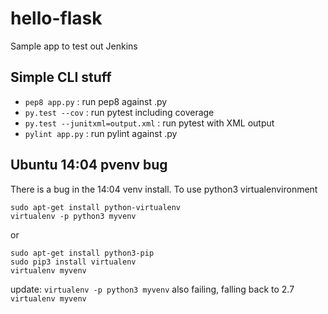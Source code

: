 # hello-flask
Sample app to test out Jenkins

## Simple CLI stuff

* `pep8 app.py` : run pep8 against .py
* `py.test --cov` : run pytest including coverage
* `py.test --junitxml=output.xml` : run pytest with XML output
* `pylint app.py` : run pylint against .py 

## Ubuntu 14:04 pvenv bug

There is a bug in the 14:04 venv install. To use python3 virtualenvironment

```
sudo apt-get install python-virtualenv
virtualenv -p python3 myvenv
```
or 

```
sudo apt-get install python3-pip
sudo pip3 install virtualenv
virtualenv myvenv
```

update: `virtualenv -p python3 myvenv` also failing, falling back to 2.7 `virtualenv myvenv`